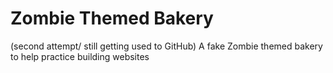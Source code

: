 # Zombie Themed Bakery
(second attempt/ still getting used to GitHub)
A fake Zombie themed bakery to help practice building websites 